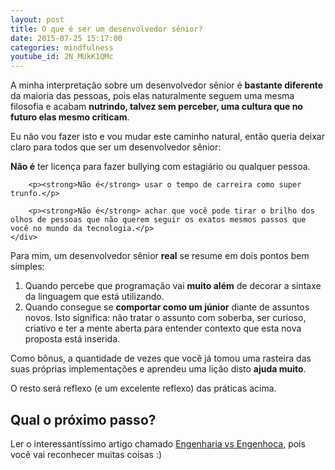 ```yaml
---
layout: post
title: O que é ser um desenvolvedor sênior?
date: 2015-07-25 15:17:00
categories: mindfulness
youtube_id: 2N_MUkK1QMc
---
```


A minha interpretação sobre um desenvolvedor sênior é **bastante diferente**  da maioria das pessoas, pois elas naturalmente seguem uma mesma filosofia e acabam **nutrindo, talvez sem perceber, uma cultura que no futuro elas mesmo criticam**.

Eu não vou fazer isto e vou mudar este caminho natural, então queria deixar claro para todos que ser um desenvolvedor sênior:

<div class="post-impact-1">
    <div class="text-align-left">
        <p><strong>Não é</strong> ter licença para fazer bullying com estagiário ou qualquer pessoa.</p>

        <p><strong>Não é</strong> usar o tempo de carreira como super trunfo.</p>

        <p><strong>Não é</strong> achar que você pode tirar o brilho dos olhos de pessoas que não querem seguir os exatos mesmos passos que você no mundo da tecnologia.</p>
    </div>
</div>



Para mim, um desenvolvedor sênior **real** se resume em dois pontos bem simples:

1. Quando percebe que programação vai **muito além** de decorar a sintaxe da linguagem que está utilizando.
2. Quando consegue se **comportar como um júnior** diante de assuntos novos. Isto significa: não tratar o assunto com soberba, ser curioso, criativo e ter a mente aberta para entender contexto que esta nova proposta está inserida.

Como bônus, a quantidade de vezes que você já tomou uma rasteira das suas próprias implementações e aprendeu uma lição disto **ajuda muito**.

O resto será reflexo (e um excelente reflexo) das práticas acima.

## Qual o próximo passo?

Ler o interessantíssimo artigo chamado <a href="/blog/mindfulness/engenharia-vs-engenhoca/">Engenharia vs Engenhoca</a>, pois você vai reconhecer muitas coisas :)
